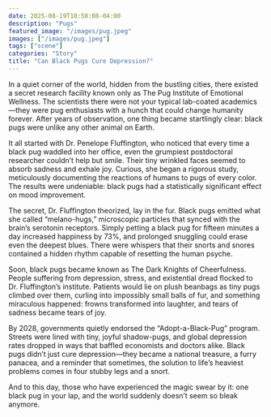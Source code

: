 ```yaml
---
date: 2025-08-19T10:58:08-04:00
description: "Pugs"
featured_image: "/images/pug.jpeg"
images: ["/images/pug.jpeg"]
tags: ["scene"]
categories: "Story"
title: "Can Black Pugs Cure Depression?"
---
```

In a quiet corner of the world, hidden from the bustling cities, there existed a secret research facility known only as The Pug Institute of Emotional Wellness. The scientists there were not your typical lab-coated academics—they were pug enthusiasts with a hunch that could change humanity forever. After years of observation, one thing became startlingly clear: black pugs were unlike any other animal on Earth.

It all started with Dr. Penelope Fluffington, who noticed that every time a black pug waddled into her office, even the grumpiest postdoctoral researcher couldn’t help but smile. Their tiny wrinkled faces seemed to absorb sadness and exhale joy. Curious, she began a rigorous study, meticulously documenting the reactions of humans to pugs of every color. The results were undeniable: black pugs had a statistically significant effect on mood improvement.

The secret, Dr. Fluffington theorized, lay in the fur. Black pugs emitted what she called “melano-hugs,” microscopic particles that synced with the brain’s serotonin receptors. Simply petting a black pug for fifteen minutes a day increased happiness by 73%, and prolonged snuggling could erase even the deepest blues. There were whispers that their snorts and snores contained a hidden rhythm capable of resetting the human psyche.

Soon, black pugs became known as The Dark Knights of Cheerfulness. People suffering from depression, stress, and existential dread flocked to Dr. Fluffington’s institute. Patients would lie on plush beanbags as tiny pugs climbed over them, curling into impossibly small balls of fur, and something miraculous happened: frowns transformed into laughter, and tears of sadness became tears of joy.

By 2028, governments quietly endorsed the “Adopt-a-Black-Pug” program. Streets were lined with tiny, joyful shadow-pugs, and global depression rates dropped in ways that baffled economists and doctors alike. Black pugs didn’t just cure depression—they became a national treasure, a furry panacea, and a reminder that sometimes, the solution to life’s heaviest problems comes in four stubby legs and a snort.

And to this day, those who have experienced the magic swear by it: one black pug in your lap, and the world suddenly doesn’t seem so bleak anymore.
